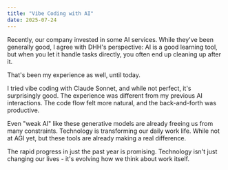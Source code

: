 ```yaml
---
title: "Vibe Coding with AI"
date: 2025-07-24
---
```


Recently, our company invested in some AI services. While they've been generally good, I agree with DHH's perspective: AI is a good learning tool, but when you let it handle tasks directly, you often end up cleaning up after it.

That's been my experience as well, until today.

I tried vibe coding with Claude Sonnet, and while not perfect, it's surprisingly good. The experience was different from my previous AI interactions. The code flow felt more natural, and the back-and-forth was productive.

Even "weak AI" like these generative models are already freeing us from many constraints. Technology is transforming our daily work life. While not at AGI yet, but these tools are already making a real difference.

The rapid progress in just the past year is promising. Technology isn't just changing our lives - it's evolving how we think about work itself.
